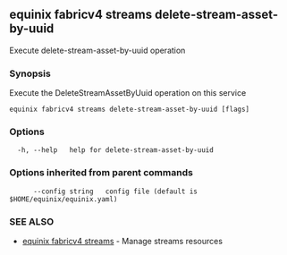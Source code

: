 ## equinix fabricv4 streams delete-stream-asset-by-uuid

Execute delete-stream-asset-by-uuid operation

### Synopsis

Execute the DeleteStreamAssetByUuid operation on this service

```
equinix fabricv4 streams delete-stream-asset-by-uuid [flags]
```

### Options

```
  -h, --help   help for delete-stream-asset-by-uuid
```

### Options inherited from parent commands

```
      --config string   config file (default is $HOME/equinix/equinix.yaml)
```

### SEE ALSO

* [equinix fabricv4 streams](equinix_fabricv4_streams.md)	 - Manage streams resources

